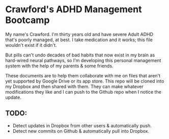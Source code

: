# Crawford's ADHD Management Bootcamp

My name's Crawford. I'm thirty years old and have severe Adult ADHD that's poorly managed, at best. I take medication and it works; this file wouldn't exist if it didn't. 

But pills can't undo decades of bad habits that now exist in my brain as hard-wired neural pathways, so I'm developing this personal management system with the help of my parents & some friends.

These documents are to help them collaborate with me on files that aren't yet supported by Google Drive or its app store. This repo will be cloned into my Dropbox and then shared with them. They can make whatever modifications they like and I can push to the Github repo when I notice the update.

## TODO:
- Detect updates in Dropbox from other users & automatically push.
- Detect new commits on Github & automatically pull into Dropbox.